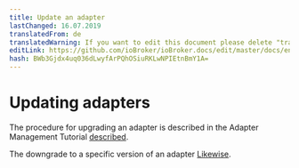 ```yaml
---
title: Update an adapter
lastChanged: 16.07.2019
translatedFrom: de
translatedWarning: If you want to edit this document please delete "translatedFrom" field, elsewise this document will be translated automatically again
editLink: https://github.com/ioBroker/ioBroker.docs/edit/master/docs/en/install/updateadapter.md
hash: BWb3Gjdx4uq036dLwyfArPQhOSiuRKLwNPIEtnBmY1A=
---
```

# Updating adapters
The procedure for upgrading an adapter is described in the Adapter Management Tutorial [described](../tutorial/adapter.md?upgradeeinesadapters).

The downgrade to a specific version of an adapter [Likewise](../tutorial/adapter.md?downgradeeinesadapters).